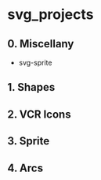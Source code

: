 # svg_projects

## 0. Miscellany

- svg-sprite

## 1. Shapes

## 2. VCR Icons

## 3. Sprite

## 4. Arcs
